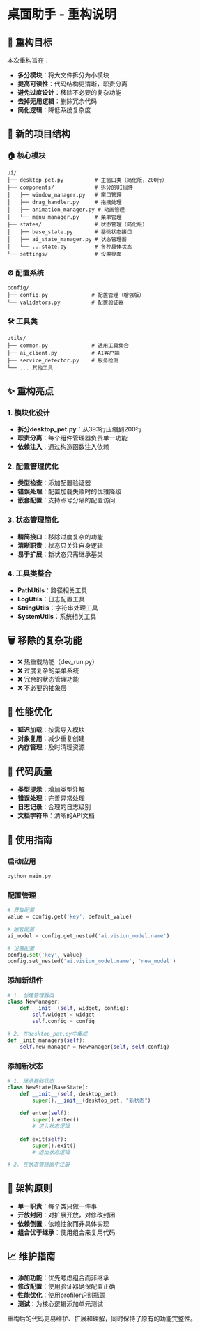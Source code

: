 # 桌面助手 - 重构说明

## 🎯 重构目标
本次重构旨在：
- **多分模块**：将大文件拆分为小模块
- **提高可读性**：代码结构更清晰，职责分离
- **避免过度设计**：移除不必要的复杂功能
- **去掉无用逻辑**：删除冗余代码
- **简化逻辑**：降低系统复杂度

## 📁 新的项目结构

### 🏠 核心模块
```
ui/
├── desktop_pet.py          # 主窗口类（简化版，200行）
├── components/             # 拆分的UI组件
│   ├── window_manager.py   # 窗口管理
│   ├── drag_handler.py     # 拖拽处理
│   ├── animation_manager.py # 动画管理
│   └── menu_manager.py     # 菜单管理
├── states/                 # 状态管理（简化版）
│   ├── base_state.py       # 基础状态接口
│   ├── ai_state_manager.py # 状态管理器
│   └── ...state.py         # 各种具体状态
└── settings/               # 设置界面
```

### ⚙️ 配置系统
```
config/
├── config.py              # 配置管理（增强版）
└── validators.py          # 配置验证器
```

### 🛠️ 工具类
```
utils/
├── common.py              # 通用工具集合
├── ai_client.py           # AI客户端
├── service_detector.py    # 服务检测
└── ... 其他工具
```

## ✨ 重构亮点

### 1. 模块化设计
- **拆分desktop_pet.py**：从393行压缩到200行
- **职责分离**：每个组件管理器负责单一功能
- **依赖注入**：通过构造函数注入依赖

### 2. 配置管理优化
- **类型检查**：添加配置验证器
- **错误处理**：配置加载失败时的优雅降级
- **嵌套配置**：支持点号分隔的配置访问

### 3. 状态管理简化
- **精简接口**：移除过度复杂的功能
- **清晰职责**：状态只关注自身逻辑
- **易于扩展**：新状态只需继承基类

### 4. 工具类整合
- **PathUtils**：路径相关工具
- **LogUtils**：日志配置工具
- **StringUtils**：字符串处理工具
- **SystemUtils**：系统相关工具

## 🗑️ 移除的复杂功能
- ❌ 热重载功能（dev_run.py）
- ❌ 过度复杂的菜单系统
- ❌ 冗余的状态管理功能
- ❌ 不必要的抽象层

## 🚀 性能优化
- **延迟加载**：按需导入模块
- **对象复用**：减少重复创建
- **内存管理**：及时清理资源

## 📖 代码质量
- **类型提示**：增加类型注解
- **错误处理**：完善异常处理
- **日志记录**：合理的日志级别
- **文档字符串**：清晰的API文档

## 🔧 使用指南

### 启动应用
```bash
python main.py
```

### 配置管理
```python
# 获取配置
value = config.get('key', default_value)

# 嵌套配置
ai_model = config.get_nested('ai.vision_model.name')

# 设置配置
config.set('key', value)
config.set_nested('ai.vision_model.name', 'new_model')
```

### 添加新组件
```python
# 1. 创建管理器类
class NewManager:
    def __init__(self, widget, config):
        self.widget = widget
        self.config = config

# 2. 在desktop_pet.py中集成
def _init_managers(self):
    self.new_manager = NewManager(self, self.config)
```

### 添加新状态
```python
# 1. 继承基础状态
class NewState(BaseState):
    def __init__(self, desktop_pet):
        super().__init__(desktop_pet, "新状态")
    
    def enter(self):
        super().enter()
        # 进入状态逻辑
    
    def exit(self):
        super().exit()
        # 退出状态逻辑

# 2. 在状态管理器中注册
```

## 🎨 架构原则
- **单一职责**：每个类只做一件事
- **开放封闭**：对扩展开放，对修改封闭
- **依赖倒置**：依赖抽象而非具体实现
- **组合优于继承**：使用组合来复用代码

## 📈 维护指南
- **添加功能**：优先考虑组合而非继承
- **修改配置**：使用验证器确保配置正确
- **性能优化**：使用profiler识别瓶颈
- **测试**：为核心逻辑添加单元测试

重构后的代码更易维护、扩展和理解，同时保持了原有的功能完整性。
